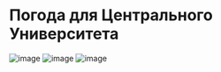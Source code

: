 # Погода для Центрального Университета
![image](https://github.com/user-attachments/assets/e6447388-132a-4160-9fff-225c5f88ba9a)
![image](https://github.com/user-attachments/assets/bc4257cf-76e5-4a72-98ad-687813e023af)
![image](https://github.com/user-attachments/assets/9d29bd3e-d1ad-480d-bc99-17577ffcf17d)
